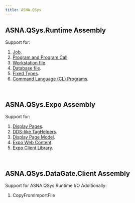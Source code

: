 ```yaml
---
title: ASNA.QSys
---
```

## ASNA.QSys.Runtime Assembly
Support for:
1. [Job](/concepts/architecture/qsys-job.html/).
2. [Program and Program Call](/concepts/program-structure/qsys-program.html/).
3. [Workstation file](/concepts/program-structure/qsys-workstationfile.html/).
4. [Database file](/concepts/program-structure/qsys-databasefile.html/).
5. [Fixed Types](/concepts/program-structure/qsys-fixedtypes.html/).
6. [Command Language (CL) Programs](/concepts/program-structure/qsys-cl-program.html/).

<br>

## ASNA.QSys.Expo Assembly
Support for:
1. [Display Pages](/concepts/user-interface/qsys-expo-display-pages.html/).
2. [DDS-like TagHelpers](/concepts/user-interface/qsys-expo-dds-element.htmls/).
3. [Display Page Model](/concepts/user-interface/qsys-expo-display-page-model.html/).
4. [Expo Web Content](/concepts/user-interface/qsys-expo-web-content.html/).
5. [Expo Client Library](/concepts/user-interface/qsys-expo-client-library.html/).


<br>

## ASNA.QSys.DataGate.Client Assembly
Support for ASNA.QSys.Runtime I/O
Additionally:
1. CopyFromImportFile

